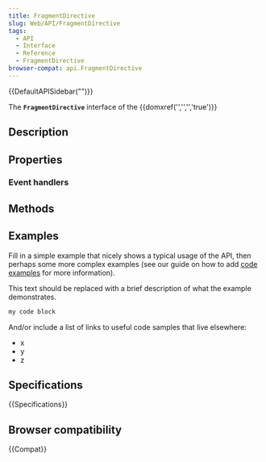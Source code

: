 ```yaml
---
title: FragmentDirective
slug: Web/API/FragmentDirective
tags:
  - API
  - Interface
  - Reference
  - FragmentDirective
browser-compat: api.FragmentDirective
---
```

{{DefaultAPISidebar("")}}

The **`FragmentDirective`** interface of the {{domxref('','','','true')}} 

## Description

 

## Properties



### Event handlers



## Methods



## Examples

Fill in a simple example that nicely shows a typical usage of the API, then perhaps some more complex examples (see our guide on how to add [code examples](/en-US/docs/MDN/Contribute/Structures/Code_examples) for more information).

This text should be replaced with a brief description of what the example demonstrates.

```js
my code block
```

And/or include a list of links to useful code samples that live elsewhere:

*   x
*   y
*   z

## Specifications

{{Specifications}}

## Browser compatibility

{{Compat}}

